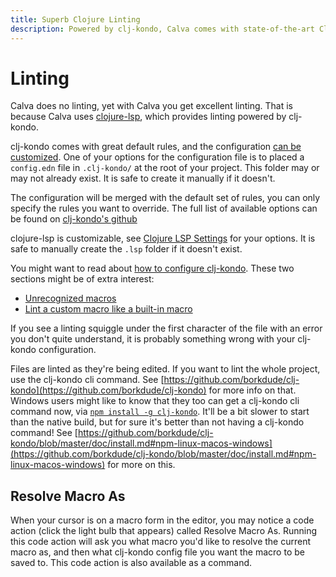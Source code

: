 ```yaml
---
title: Superb Clojure Linting
description: Powered by clj-kondo, Calva comes with state-of-the-art Clojure and ClojureScript linting
---
```


# Linting

Calva does no linting, yet with Calva you get excellent linting. That is because Calva uses [clojure-lsp](https://github.com/clojure-lsp/clojure-lsp), which provides linting powered by clj-kondo.

clj-kondo comes with great default rules, and the configuration [can be customized](https://github.com/clj-kondo/clj-kondo/blob/master/doc/config.md). One of your options for the configuration file is to  placed a `config.edn` file in `.clj-kondo/` at the root of your project. This folder may or may not already exist. It is safe to create it manually if it doesn't.

The configuration will be merged with the default set of rules, you can only specify the rules you want to override. The full list of available options can be found on [clj-kondo's github](https://github.com/clj-kondo/clj-kondo/blob/master/doc/linters.md)

clojure-lsp is customizable, see [Clojure LSP Settings](https://clojure-lsp.io/settings/) for your options. It is safe to manually create the `.lsp` folder if it doesn't exist.

You might want to read about [how to configure clj-kondo](https://github.com/borkdude/clj-kondo/blob/master/doc/config.md#configuration). These two sections might be of extra interest:

* [Unrecognized macros](https://github.com/clj-kondo/clj-kondo/blob/master/doc/config.md#unrecognized-macros)
* [Lint a custom macro like a built-in macro](https://github.com/borkdude/clj-kondo/blob/master/doc/config.md#lint-a-custom-macro-like-a-built-in-macro)

If you see a linting squiggle under the first character of the file with an error you don't quite understand, it is probably something wrong with your clj-kondo configuration.

Files are linted as they're being edited. If you want to lint the whole project, use the clj-kondo cli command. See [https://github.com/borkdude/clj-kondo](https://github.com/borkdude/clj-kondo) for more info on that. Windows users might like to know that they too can get a clj-kondo cli command now, via [`npm install -g clj-kondo`](https://twitter.com/borkdude/status/1187622954236071936). It'll be a bit slower to start than the native build, but for sure it's better than not having a clj-kondo command! See [https://github.com/borkdude/clj-kondo/blob/master/doc/install.md#npm-linux-macos-windows](https://github.com/borkdude/clj-kondo/blob/master/doc/install.md#npm-linux-macos-windows) for more on this.

## Resolve Macro As

When your cursor is on a macro form in the editor, you may notice a code action (click the light bulb that appears) called Resolve Macro As. Running this code action will ask you what macro you'd like to resolve the current macro as, and then what clj-kondo config file you want the macro to be saved to. This code action is also available as a command.
